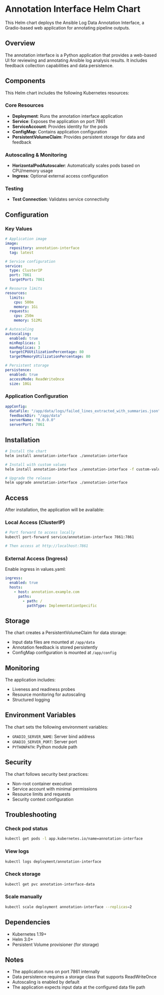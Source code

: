 # Annotation Interface Helm Chart

This Helm chart deploys the Ansible Log Data Annotation Interface, a Gradio-based web application for annotating pipeline outputs.

## Overview

The annotation interface is a Python application that provides a web-based UI for reviewing and annotating Ansible log analysis results. It includes feedback collection capabilities and data persistence.

## Components

This Helm chart includes the following Kubernetes resources:

### Core Resources
- **Deployment**: Runs the annotation interface application
- **Service**: Exposes the application on port 7861
- **ServiceAccount**: Provides identity for the pods
- **ConfigMap**: Contains application configuration
- **PersistentVolumeClaim**: Provides persistent storage for data and feedback

### Autoscaling & Monitoring
- **HorizontalPodAutoscaler**: Automatically scales pods based on CPU/memory usage
- **Ingress**: Optional external access configuration

### Testing
- **Test Connection**: Validates service connectivity

## Configuration

### Key Values

```yaml
# Application image
image:
  repository: annotation-interface
  tag: latest

# Service configuration
service:
  type: ClusterIP
  port: 7861
  targetPort: 7861

# Resource limits
resources:
  limits:
    cpu: 500m
    memory: 1Gi
  requests:
    cpu: 250m
    memory: 512Mi

# Autoscaling
autoscaling:
  enabled: true
  minReplicas: 1
  maxReplicas: 3
  targetCPUUtilizationPercentage: 80
  targetMemoryUtilizationPercentage: 80

# Persistent storage
persistence:
  enabled: true
  accessMode: ReadWriteOnce
  size: 10Gi
```

### Application Configuration

```yaml
appConfig:
  dataFile: "/app/data/logs/failed_lines_extracted_with_summaries.json"
  feedbackDir: "/app/data"
  serverName: "0.0.0.0"
  serverPort: 7861
```

## Installation

```bash
# Install the chart
helm install annotation-interface ./annotation-interface

# Install with custom values
helm install annotation-interface ./annotation-interface -f custom-values.yaml

# Upgrade the release
helm upgrade annotation-interface ./annotation-interface
```

## Access

After installation, the application will be available:

### Local Access (ClusterIP)
```bash
# Port forward to access locally
kubectl port-forward service/annotation-interface 7861:7861

# Then access at http://localhost:7861
```

### External Access (Ingress)
Enable ingress in values.yaml:
```yaml
ingress:
  enabled: true
  hosts:
    - host: annotation.example.com
      paths:
        - path: /
          pathType: ImplementationSpecific
```

## Storage

The chart creates a PersistentVolumeClaim for data storage:
- Input data files are mounted at `/app/data`
- Annotation feedback is stored persistently
- ConfigMap configuration is mounted at `/app/config`

## Monitoring

The application includes:
- Liveness and readiness probes
- Resource monitoring for autoscaling
- Structured logging

## Environment Variables

The chart sets the following environment variables:
- `GRADIO_SERVER_NAME`: Server bind address
- `GRADIO_SERVER_PORT`: Server port
- `PYTHONPATH`: Python module path

## Security

The chart follows security best practices:
- Non-root container execution
- Service account with minimal permissions
- Resource limits and requests
- Security context configuration

## Troubleshooting

### Check pod status
```bash
kubectl get pods -l app.kubernetes.io/name=annotation-interface
```

### View logs
```bash
kubectl logs deployment/annotation-interface
```

### Check storage
```bash
kubectl get pvc annotation-interface-data
```

### Scale manually
```bash
kubectl scale deployment annotation-interface --replicas=2
```

## Dependencies

- Kubernetes 1.19+
- Helm 3.0+
- Persistent Volume provisioner (for storage)

## Notes

- The application runs on port 7861 internally
- Data persistence requires a storage class that supports ReadWriteOnce
- Autoscaling is enabled by default
- The application expects input data at the configured data file path
